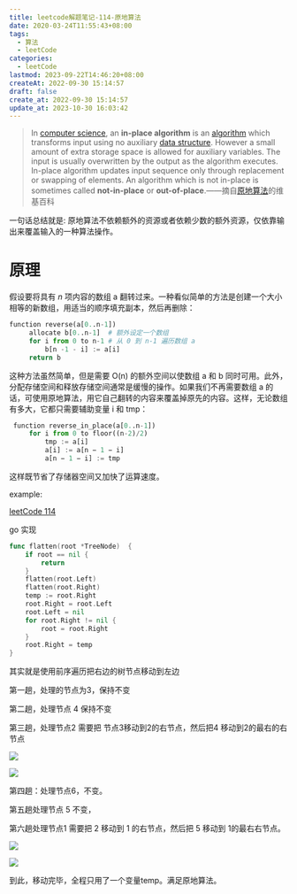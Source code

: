 ```yaml
---
title: leetcode解题笔记-114-原地算法
date: 2020-03-24T11:55:43+08:00
tags:
  - 算法
  - leetCode
categories:
  - leetCode
lastmod: 2023-09-22T14:46:20+08:00
createAt: 2022-09-30 15:14:57
draft: false
create_at: 2022-09-30 15:14:57
update_at: 2023-10-30 16:03:42
---
```


>In [computer science](https://en.wikipedia.org/wiki/Computer_science), an **in-place algorithm** is an [algorithm](https://en.wikipedia.org/wiki/Algorithm) which transforms input using no auxiliary [data structure](https://en.wikipedia.org/wiki/Data_structure). However a small amount of extra storage space is allowed for auxiliary variables. The input is usually overwritten by the output as the algorithm executes. In-place algorithm updates input sequence only through replacement or swapping of elements. An algorithm which is not in-place is sometimes called **not-in-place** or **out-of-place**.——摘自[原地算法](https://en.wikipedia.org/wiki/In-place_algorithm)的维基百科

一句话总结就是: 原地算法不依赖额外的资源或者依赖少数的额外资源，仅依靠输出来覆盖输入的一种算法操作。

# 原理

假设要将具有 *n* 项内容的数组 a 翻转过来。一种看似简单的方法是创建一个大小相等的新数组，用适当的顺序填充副本，然后再删除：

```python
function reverse(a[0..n-1])
     allocate b[0..n-1]  # 额外设定一个数组
     for i from 0 to n-1 # 从 0 到 n-1 遍历数组 a
         b[n -1 - i] := a[i] 
     return b
```

这种方法虽然简单，但是需要 O(n) 的额外空间以使数组 a 和 b 同时可用。此外，分配存储空间和释放存储空间通常是缓慢的操作。如果我们不再需要数组 a 的话，可使用原地算法，用它自己翻转的内容来覆盖掉原先的内容。这样，无论数组有多大，它都只需要辅助变量 i 和 tmp：

```python
 function reverse_in_place(a[0..n-1])
     for i from 0 to floor((n-2)/2)
         tmp := a[i]
         a[i] := a[n − 1 − i]
         a[n − 1 − i] := tmp
```

这样既节省了存储器空间又加快了运算速度。



example:

[leetCode 114](https://leetcode-cn.com/problems/flatten-binary-tree-to-linked-list/)

go 实现

``` go
func flatten(root *TreeNode)  {
	if root == nil {
		return
	}
	flatten(root.Left)
	flatten(root.Right)
	temp := root.Right
	root.Right = root.Left
	root.Left = nil
	for root.Right != nil {
		root = root.Right
	}
	root.Right = temp
}
```

其实就是使用前序遍历把右边的树节点移动到左边

第一趟，处理的节点为3，保持不变

第二趟，处理节点 4 保持不变

第三趟，处理节点2 需要把 节点3移动到2的右节点，然后把4 移动到2的最右的右节点



![](https://blog-image-1253555052.cos.ap-guangzhou.myqcloud.com/20200324161451.png)

![](https://blog-image-1253555052.cos.ap-guangzhou.myqcloud.com/20200324161514.png)

第四趟：处理节点6，不变。

第五趟处理节点 5 不变，

第六趟处理节点1 需要把 2 移动到 1 的右节点，然后把 5 移动到 1的最右右节点。

![](https://blog-image-1253555052.cos.ap-guangzhou.myqcloud.com/20200324161751.png)

![](https://blog-image-1253555052.cos.ap-guangzhou.myqcloud.com/20200324161823.png)

到此，移动完毕，全程只用了一个变量temp。满足原地算法。